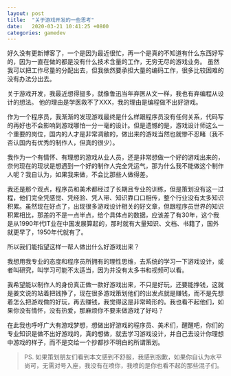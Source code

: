 ```yaml
---
layout: post
title:  "关于游戏开发的一些思考"
date:   2020-03-21 10:41:25 +0800
categories: gamedev
---
```


好久没有更新博客了，一个是因为最近很忙，再一个是真的不知道有什么东西好写的，因为一直在做的都是没有什么技术含量的工作，无穷无尽的游戏业务。 虽然我可以把工作尽量的分配出去，但我依然要承担大量的编码工作，很多比较困难的没有办法分出去。

关于游戏开发，我最近想得挺多，就像鲁迅当年弃医从文一样，我也有弃编程从设计的想法。 他的理由是学医救不了XXX，我的理由是编程做不出好游戏。

作为一个程序员，我渐渐的发现游戏最终是什么样跟程序员没有任何关系，代码写的再好也不会影响到游戏哪怕一分一毫的设计。但是遗憾的是，游戏设计师这么一个重要的岗位，国内的人才是非常凋敝的，做出来的游戏当然也就惨不忍睹（我不否认国内有优秀的制作人，但真的很少）。

我作为一个有情怀、有理想的游戏从业人员，还是非常想做一个好的游戏出来的，奈何现在的现状是想遇到一个好的制作人完全凭运气，那为什么我不能做这个制作人呢？我自认为，如果我来做，不会比那些人做得差。

我还是那个观点，程序员和美术都经过了长期且专业的训练，但是策划没有这一过程，他们完全凭感觉、凭经验、凭人带、知识靠口口相传，整个行业没有太多知识积累。虽然现在好点了，出现很多游戏设计相关的好文章，但跟程序员世界的知识积累相比，那差的不是一点半点，给个具体点的数据，应该差了有30年，这个我是从1990年代IT业在中国发展算起的，那时就有大量知识、文档、书籍了，国外就更早了，1950年代就有了。

所以我们能指望这样一帮人做出什么好游戏出来？

我想用我专业的态度和程序员所拥有的理性思维，去系统的学习一下游戏设计，或者叫研究，叫学习可能不太适当，因为并没有太多书和视频可以看。

我希望能以制作人的身份真正做一款好游戏出来，不只是好玩，还要能挣钱，这就是姜文说的站着把钱挣了，现在很多游戏策划他们的出发点就是赚钱，而不是先想着怎么把游戏做的好玩，再去赚钱，我觉得这是非常畸形的。我也看不起他们，如果你没有情怀，没有热爱，那麻烦你不要来做游戏了好吗？

在此我也呼吁广大有游戏梦想，想做出好游戏的程序员、美术们，醒醒吧，你们的专业知识是做不出好游戏的，真的想做，就去学习游戏设计，并自己去设计你理想中游戏的样子，而不是交给一个抄都抄不明白的所谓策划。


> PS. 如果策划朋友们看到本文感到不舒服，我感到抱歉，如果你自认为水平尚可，无需对号入座，我没有在喷你，我喷的是你也看不起的那些混子们。
